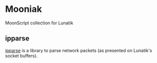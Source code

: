 # Mooniak

MoonScript collection for Lunatik

## ipparse

[ipparse](./ipparse/) is a library to parse network packets (as presented on Lunatik's socket buffers).

